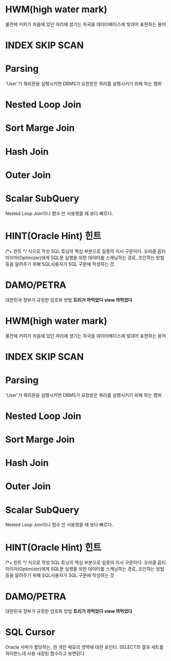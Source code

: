 
# HWM(high water mark)
물잔에 커피가 처음에 있던 자리에 생기는 자국을 데이터베이스에 빚대어 표현하는 용어

# INDEX SKIP SCAN


# Parsing
'User'가 쿼리문을 실행시키면 DBMS가 요청받은 쿼리를 실행시키기 위해 하는 행위

# Nested Loop Join

# Sort Marge Join

# Hash Join

# Outer Join


# Scalar SubQuery
Nested Loop Join이나 함수 만 사용했을 때 보다 빠르다.

# HINT(Oracle Hint) 힌트
/*+ 힌트 */ 식으로 작성
SQL 튜닝의 핵심 부분으로 일종의 지시 구문이다. 오라클 옵티마이저(Optimizer)에게 SQL문 실행을 위한 데이터를 스캐닝하는 경로, 조인하는 방법 등을 알려주기 위해 SQL사용자가 SQL 구문에 작성하는 것

# DAMO/PETRA
대한민국 정부가 규정한 암호화 방법
**트리거 까먹었다**
**view 까먹었다**

# 



# HWM(high water mark)
물잔에 커피가 처음에 있던 자리에 생기는 자국을 데이터베이스에 빚대어 표현하는 용어

# INDEX SKIP SCAN


# Parsing
'User'가 쿼리문을 실행시키면 DBMS가 요청받은 쿼리를 실행시키기 위해 하는 행위

# Nested Loop Join

# Sort Marge Join

# Hash Join

# Outer Join


# Scalar SubQuery
Nested Loop Join이나 함수 만 사용했을 때 보다 빠르다.

# HINT(Oracle Hint) 힌트
/*+ 힌트 */ 식으로 작성
SQL 튜닝의 핵심 부분으로 일종의 지시 구문이다. 오라클 옵티마이저(Optimizer)에게 SQL문 실행을 위한 데이터를 스캐닝하는 경로, 조인하는 방법 등을 알려주기 위해 SQL사용자가 SQL 구문에 작성하는 것

# DAMO/PETRA
대한민국 정부가 규정한 암호화 방법
**트리거 까먹었다**
**view 까먹었다**

# SQL Cursor
Oracle 서버가 할당하는, 한 개인 메모리 영역에 대한 포인터. SELECT의 결과 세트를 처리한느데 사용
내장된 함수라고 보면된다

